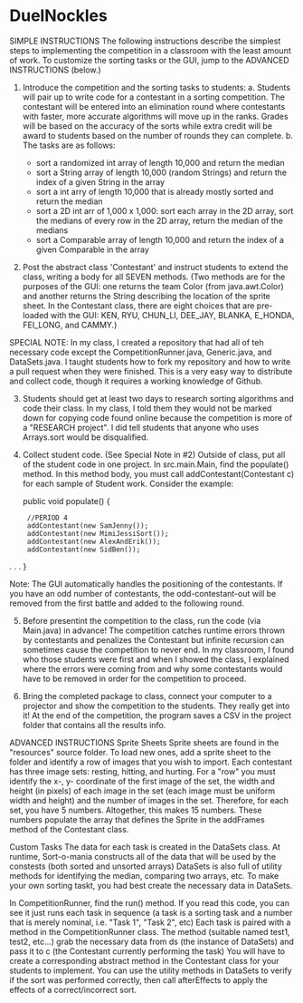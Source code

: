 # DuelNockles

SIMPLE INSTRUCTIONS
The following instructions describe the simplest steps to implementing the competition in a classroom with the least amount of work. To customize the sorting tasks or the GUI, jump to the ADVANCED INSTRUCTIONS (below.)
1. Introduce the competition and the sorting tasks to students:
  a. Students will pair up to write code for a contestant in a sorting competition. The contestant will be entered into an elimination round where contestants with faster, more accurate algorithms will move up in the ranks. Grades will be based on the accuracy of the sorts while extra credit will be award to students based on the number of rounds they can complete.
  b. The tasks are as follows:
      - sort a randomized int array of length 10,000 and return the median
      - sort a String array of length 10,000 (random Strings) and return the index of a given String in the array
      - sort a int arry of length 10,000 that is already mostly sorted and return the median
      - sort a 2D int arr of 1,000 x 1,000: sort each array in the 2D array, sort the medians of every row in the 2D array, return the median of the medians
      - sort a Comparable array of length 10,000 and return the index of a given Comparable in the array
      
2. Post the abstract class 'Contestant' and instruct students to extend the class, writing a body for all SEVEN methods. (Two methods are for the purposes of the GUI: one returns the team Color (from java.awt.Color) and another returns the String describing the location of the sprite sheet. In the Contestant class, there are eight choices that are pre-loaded with the GUI: KEN, RYU, CHUN_LI, DEE_JAY, BLANKA, E_HONDA, FEI_LONG, and CAMMY.) 

SPECIAL NOTE:
In my class, I created a repository that had all of teh necessary code except the CompetitionRunner.java, Generic.java, and DataSets.java. I taught students how to fork my repository and how to write a pull request when they were finished. This is a very easy way to distribute and collect code, though it requires a working knowledge of Github.

3. Students should get at least two days to research sorting algorithms and code their class. In my class, I told them they would not be marked down for copying code found online because the competition is more of a "RESEARCH project". I did tell students that anyone who uses Arrays.sort would be disqualified.

4. Collect student code. (See Special Note in #2) Outside of class, put all of the student code in one project. In src.main.Main, find the populate() method. In this method body, you must call addContestant(Contestant c) for each sample of Student work. Consider the example:

	public void populate() {

		//PERIOD 4
		addContestant(new SamJenny());
		addContestant(new MimiJessiSort());
		addContestant(new AlexAndErik());
		addContestant(new SidBen());
  .
  .
  .
  }

Note: The GUI automatically handles the positioning of the contestants. If you have an odd number of contestants, the odd-contestant-out will be removed from the first battle and added to the following round. 

5. Before presentint the competition to the class, run the code (via Main.java) in advance! The competition catches runtime errors thrown by contestants and penalizes the Contestant but infinite recursion can sometimes cause the competition to never end. In my classroom, I found who those students were first and when I showed the class, I explained where the errors were coming from and why some contestants would have to be removed in order for the competition to proceed.

6. Bring the completed package to class, connect your computer to a projector and show the competition to the students. They really get into it! At the end of the competition, the program saves a CSV in the project folder that contains all the results info.


ADVANCED INSTRUCTIONS
Sprite Sheets
Sprite sheets are found in the "resources" source folder. To load new ones, add a sprite sheet to the folder and identify a row of images that you wish to import. Each contestant has three image sets: resting, hitting, and hurting. For a "row" you must identify the x-, y- coordinate of the first image of the set, the width and height (in pixels) of each image in the set (each image must be uniform width and height) and the number of images in the set. Therefore, for each set, you have 5 numbers. Altogether, this makes 15 numbers. These numbers populate the array that defines the Sprite in the addFrames method of the Contestant class.

Custom Tasks
The data for each task is created in the DataSets class. At runtime, Sort-o-mania constructs all of the data that will be used by the constests (both sorted and unsorted arrays) DataSets is also full of utility methods for identifying the median, comparing two arrays, etc. To make your own sorting taskt, you had best create the necessary data in DataSets.

In CompetitionRunner, find the run() method. If you read this code, you can see it just runs each task in sequence (a task is a sorting task and a number that is merely nominal, i.e. "Task 1", "Task 2", etc) Each task is paired with a method in the CompetitionRunner class. The method (suitable named test1, test2, etc...) grab the necessary data from ds (the instance of DataSets) and pass it to c (the Contestant currently performing the task) You will have to create a corresponding abstract method in the Contestant class for your students to implement. You can use the utility methods in DataSets to verify if the sort was performed correctly, then call afterEffects to apply the effects of a correct/incorrect sort.


